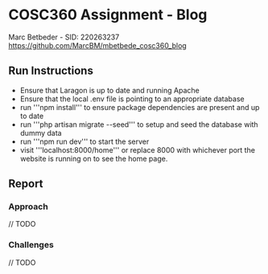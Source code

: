 # COSC360 Assignment - Blog

Marc Betbeder - SID: 220263237
https://github.com/MarcBM/mbetbede_cosc360_blog

## Run Instructions

-   Ensure that Laragon is up to date and running Apache
-   Ensure that the local .env file is pointing to an appropriate database
-   run '''npm install''' to ensure package dependencies are present and up to date
-   run '''php artisan migrate --seed''' to setup and seed the database with dummy data
-   run '''npm run dev''' to start the server
-   visit '''localhost:8000/home''' or replace 8000 with whichever port the website is running on to see the home page.

## Report

### Approach

// TODO

### Challenges

// TODO
